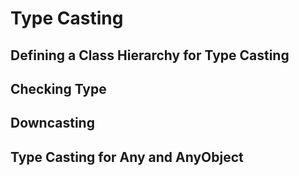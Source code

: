 # Type Casting
## Defining a Class Hierarchy for Type Casting
## Checking Type
## Downcasting
## Type Casting for Any and AnyObject

